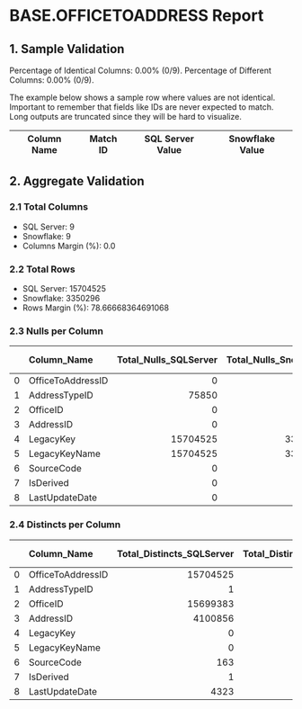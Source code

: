 # BASE.OFFICETOADDRESS Report

## 1. Sample Validation

Percentage of Identical Columns: 0.00% (0/9).
Percentage of Different Columns: 0.00% (0/9).

The example below shows a sample row where values are not identical. Important to remember that fields like IDs are never expected to match. Long outputs are truncated since they will be hard to visualize.

| Column Name   | Match ID   | SQL Server Value   | Snowflake Value   |
|---------------|------------|--------------------|-------------------|

## 2. Aggregate Validation

### 2.1 Total Columns
- SQL Server: 9
- Snowflake: 9
- Columns Margin (%): 0.0

### 2.2 Total Rows
- SQL Server: 15704525
- Snowflake: 3350296
- Rows Margin (%): 78.66668364691068

### 2.3 Nulls per Column
|    | Column_Name       |   Total_Nulls_SQLServer |   Total_Nulls_Snowflake |   Margin (%) |
|---:|:------------------|------------------------:|------------------------:|-------------:|
|  0 | OfficeToAddressID |                       0 |                       0 |          0   |
|  1 | AddressTypeID     |                   75850 |                       0 |        100   |
|  2 | OfficeID          |                       0 |                       0 |          0   |
|  3 | AddressID         |                       0 |                       1 |        inf   |
|  4 | LegacyKey         |                15704525 |                 3350296 |         78.7 |
|  5 | LegacyKeyName     |                15704525 |                 3350296 |         78.7 |
|  6 | SourceCode        |                       0 |                       0 |          0   |
|  7 | IsDerived         |                       0 |                       0 |          0   |
|  8 | LastUpdateDate    |                       0 |                       0 |          0   |

### 2.4 Distincts per Column
|    | Column_Name       |   Total_Distincts_SQLServer |   Total_Distincts_Snowflake |   Margin (%) |
|---:|:------------------|----------------------------:|----------------------------:|-------------:|
|  0 | OfficeToAddressID |                    15704525 |                     3350296 |         78.7 |
|  1 | AddressTypeID     |                           1 |                           1 |          0   |
|  2 | OfficeID          |                    15699383 |                     3006573 |         80.8 |
|  3 | AddressID         |                     4100856 |                     1532628 |         62.6 |
|  4 | LegacyKey         |                           0 |                           0 |          0   |
|  5 | LegacyKeyName     |                           0 |                           0 |          0   |
|  6 | SourceCode        |                         163 |                         216 |         32.5 |
|  7 | IsDerived         |                           1 |                           1 |          0   |
|  8 | LastUpdateDate    |                        4323 |                       90032 |       1982.6 |